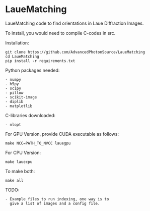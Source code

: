 # LaueMatching

LaueMatching code to find orientations in Laue Diffraction Images.

To install, you would need to compile C-codes in src.

Installation:
    
    git clone https://github.com/AdvancedPhotonSource/LaueMatching
    cd LaueMatching
    pip install -r requirements.txt

Python packages needed:

    - numpy
    - h5py
    - scipy
    - pillow
    - scikit-image
    - diplib
    - matplotlib

C-libraries downloaded:

    - nlopt

For GPU Version, provide CUDA executable as follows:

    make NCC=PATH_TO_NVCC lauegpu

For CPU Version:

    make lauecpu

To make both:

    make all

TODO:

    - Example files to run indexing, one way is to 
      give a list of images and a config file. 
